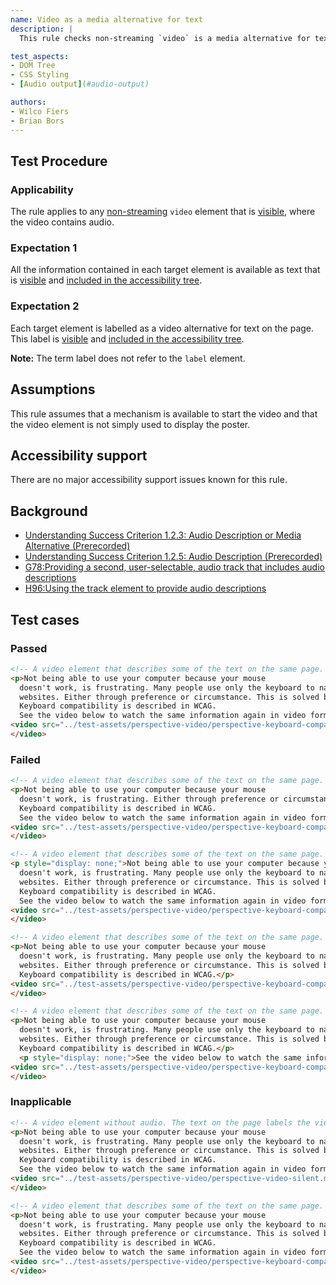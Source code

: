 ```yaml
---
name: Video as a media alternative for text
description: |
  This rule checks non-streaming `video` is a media alternative for text on the page.

test_aspects:
- DOM Tree
- CSS Styling
- [Audio output](#audio-output)

authors:
- Wilco Fiers
- Brian Bors
---
```


## Test Procedure

### Applicability

The rule applies to any [non-streaming](#non-streaming) `video` element that is [visible](#visible), where the video  contains audio.

### Expectation 1

All the information contained in each target element is available as text that is [visible](#visible) and [included in the accessibility tree](#included-in-the-accessibility-tree).

### Expectation 2

Each target element is labelled as a video alternative for text on the page. This label is [visible](#visible) and [included in the accessibility tree](#included-in-the-accessibility-tree).

**Note:** The term label does not refer to the `label` element.

## Assumptions

This rule assumes that a mechanism is available to start the video and that the video element is not simply used to display the poster.

## Accessibility support

There are no major accessibility support issues known for this rule.

## Background

- [Understanding Success Criterion 1.2.3: Audio Description or Media Alternative (Prerecorded)](http://www.w3.org/TR/UNDERSTANDING-WCAG20/media-equiv-audio-desc.html)
- [Understanding Success Criterion 1.2.5: Audio Description (Prerecorded)](http://www.w3.org/TR/UNDERSTANDING-WCAG20/media-equiv-audio-desc-only.html)
- [G78:Providing a second, user-selectable, audio track that includes audio descriptions](https://www.w3.org/TR/2016/NOTE-WCAG20-TECHS-20161007/G78)
- [H96:Using the track element to provide audio descriptions](https://www.w3.org/WAI/GL/2016/WD-WCAG20-TECHS-20160105/H96)

## Test cases

### Passed

```html
<!-- A video element that describes some of the text on the same page. The text on the page labels the video as an alternative.-->
<p>Not being able to use your computer because your mouse 
  doesn't work, is frustrating. Many people use only the keyboard to navigate 
  websites. Either through preference or circumstance. This is solved by keyboard compatibility. 
  Keyboard compatibility is described in WCAG.
  See the video below to watch the same information again in video form.</p>
<video src="../test-assets/perspective-video/perspective-keyboard-compatibility-video.mp4" controls>
</video>
```

### Failed

```html
<!-- A video element that describes some of the text on the same page. The video contains more information than the text does.-->
<p>Not being able to use your computer because your mouse 
  doesn't work, is frustrating. Either through preference or circumstance. This is solved by keyboard compatibility. 
  Keyboard compatibility is described in WCAG.
  See the video below to watch the same information again in video form.</p>
<video src="../test-assets/perspective-video/perspective-keyboard-compatibility-video.mp4" controls>
</video>
```

```html
<!-- A video element that describes some of the text on the same page. The text is not visible on the page.-->
<p style="display: none;">Not being able to use your computer because your mouse 
  doesn't work, is frustrating. Many people use only the keyboard to navigate 
  websites. Either through preference or circumstance. This is solved by keyboard compatibility. 
  Keyboard compatibility is described in WCAG.
  See the video below to watch the same information again in video form.</p>
<video src="../test-assets/perspective-video/perspective-keyboard-compatibility-video.mp4" controls>
</video>
```

```html
<!-- A video element that describes some of the text on the same page. The text on the page does not label the video as an alternative.-->
<p>Not being able to use your computer because your mouse 
  doesn't work, is frustrating. Many people use only the keyboard to navigate 
  websites. Either through preference or circumstance. This is solved by keyboard compatibility. 
  Keyboard compatibility is described in WCAG.</p>
<video src="../test-assets/perspective-video/perspective-keyboard-compatibility-video.mp4" controls>
</video>
```

```html
<!-- A video element that describes some of the text on the same page. The text on the page labels the video as an alternative but the label is not visible on the page.-->
<p>Not being able to use your computer because your mouse 
  doesn't work, is frustrating. Many people use only the keyboard to navigate 
  websites. Either through preference or circumstance. This is solved by keyboard compatibility. 
  Keyboard compatibility is described in WCAG.</p>
  <p style="display: none;">See the video below to watch the same information again in video form.</p>
<video src="../test-assets/perspective-video/perspective-keyboard-compatibility-video.mp4" controls>
</video>
```

### Inapplicable

```html
<!-- A video element without audio. The text on the page labels the video as an alternative.-->
<p>Not being able to use your computer because your mouse 
  doesn't work, is frustrating. Many people use only the keyboard to navigate 
  websites. Either through preference or circumstance. This is solved by keyboard compatibility. 
  Keyboard compatibility is described in WCAG.
  See the video below to watch the same information again in video form.</p>
<video src="../test-assets/perspective-video/perspective-video-silent.mp4" controls>
</video>
```

```html
<!-- A video element that describes some of the text on the same page. The text on the page labels the video as an alternative but the video is not visible on the page.-->
<p>Not being able to use your computer because your mouse 
  doesn't work, is frustrating. Many people use only the keyboard to navigate 
  websites. Either through preference or circumstance. This is solved by keyboard compatibility. 
  Keyboard compatibility is described in WCAG.
  See the video below to watch the same information again in video form.</p>
<video src="../test-assets/perspective-video/perspective-keyboard-compatibility-video.mp4" controls style="display: none;">
</video>
```
